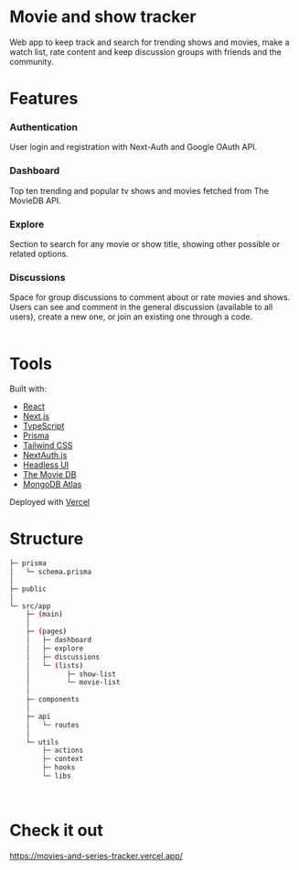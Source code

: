 # Movie and show tracker
Web app to keep track and search for trending shows and movies, make a watch list, rate content and keep discussion groups with friends and the community.
<br/>

# Features
### Authentication
User login and registration with Next-Auth and Google OAuth API.


### Dashboard
Top ten trending and popular tv shows and movies fetched from The MovieDB API.

### Explore
Section to search for any movie or show title, showing other possible or related options.

### Discussions
Space for group discussions to comment about or rate movies and shows. Users can see and comment in the general discussion (available to all users), create a new one, or join an existing one through a code.  
<br/>

# Tools
Built with:
- [React](https://reactjs.org/)
- [Next.js](https://nextjs.org/)
- [TypeScript](https://www.typescriptlang.org/)
- [Prisma](https://www.prisma.io/)
- [Tailwind CSS](https://tailwindcss.com/)
- [NextAuth.js](https://next-auth.js.org/)
- [Headless UI](https://headlessui.com/)
- [The Movie DB](https://developer.themoviedb.org/docs)
- [MongoDB Atlas](https://www.mongodb.com/atlas/database)
  
Deployed with [Vercel](https://vercel.com/)
<br/>

# Structure
```bash
├─ prisma
│   └─ schema.prisma
│
├─ public
│
└─ src/app
    ├─ (main)
    │
    ├─ (pages)
    │   ├─ dashboard
    │   ├─ explore
    │   ├─ discussions
    │   └─ (lists)
    │         ├─ show-list
    │         └─ movie-list
    │
    ├─ components
    │
    ├─ api
    │   └─ routes
    │    
    └─ utils
        ├─ actions
        ├─ context
        ├─ hooks
        └─ libs
```

<br/>

# Check it out
https://movies-and-series-tracker.vercel.app/


